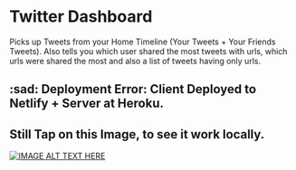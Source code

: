 # Twitter Dashboard
Picks up Tweets from your Home Timeline (Your Tweets + Your Friends Tweets). Also tells you which user shared the most tweets with urls, which urls were shared the most and also a list of tweets having only urls.

## :sad: Deployment Error: Client Deployed to Netlify + Server at Heroku.

## Still Tap on this Image, to see it work locally.
[![IMAGE ALT TEXT HERE](http://img.youtube.com/vi/iIkLQAKoVe0/0.jpg)](http://www.youtube.com/watch?v=iIkLQAKoVe0)
